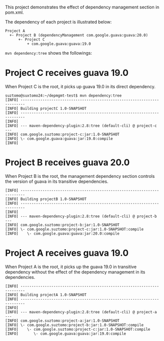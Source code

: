 This project demonstrates the effect of dependency management section in pom.xml.

The dependency of each project is illustrated below:

```
Project A
  +- Project B (dependencyManagement com.google.guava:guava:20.0)
      +- Project C
          + com.google.guava:guava:19.0
```

`mvn dependency:tree` shows the followings:

# Project C receives guava 19.0

When Project C is the root, it picks up guava 19.0 in its direct dependency.

```
suztomo@suxtomo24:~/depmgmt-test$ mvn dependency:tree
[INFO] ------------------------------------------------------------------------
[INFO] Building projectC 1.0-SNAPSHOT
[INFO] ------------------------------------------------------------------------
[INFO] 
[INFO] --- maven-dependency-plugin:2.8:tree (default-cli) @ project-c ---
[INFO] com.google.suztomo:project-c:jar:1.0-SNAPSHOT
[INFO] \- com.google.guava:guava:jar:19.0:compile
[INFO] 
```

# Project B receives guava 20.0

When Project B is the root, the management dependency section controls the version of guava in its
transitive dependencies.

```
[INFO] ------------------------------------------------------------------------
[INFO] Building projectB 1.0-SNAPSHOT
[INFO] ------------------------------------------------------------------------
[INFO] 
[INFO] --- maven-dependency-plugin:2.8:tree (default-cli) @ project-b ---
[INFO] com.google.suztomo:project-b:jar:1.0-SNAPSHOT
[INFO] \- com.google.suztomo:project-c:jar:1.0-SNAPSHOT:compile
[INFO]    \- com.google.guava:guava:jar:20.0:compile
```

# Project A receives guava 19.0

When Project A is the root, it picks up the guava 19.0 in transitive dependency without the effect of
the dependency management in its dependencies.

```
[INFO] ------------------------------------------------------------------------
[INFO] Building projectA 1.0-SNAPSHOT
[INFO] ------------------------------------------------------------------------
[INFO] 
[INFO] --- maven-dependency-plugin:2.8:tree (default-cli) @ project-a ---
[INFO] com.google.suztomo:project-a:jar:1.0-SNAPSHOT
[INFO] \- com.google.suztomo:project-b:jar:1.0-SNAPSHOT:compile
[INFO]    \- com.google.suztomo:project-c:jar:1.0-SNAPSHOT:compile
[INFO]       \- com.google.guava:guava:jar:19.0:compile
```

